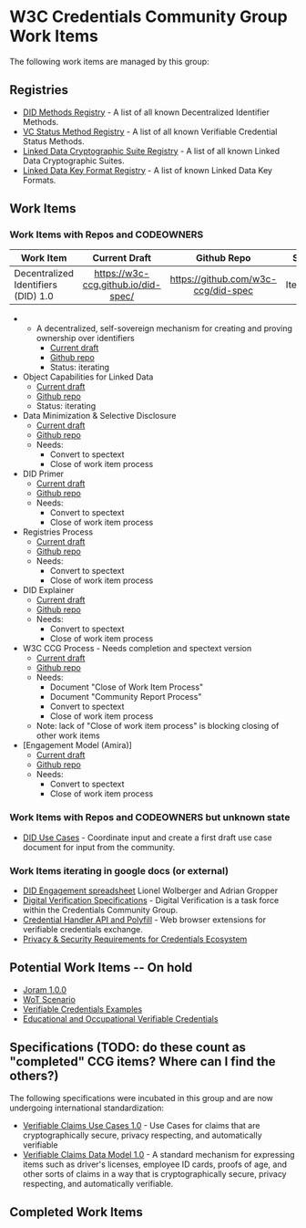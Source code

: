 # W3C Credentials Community Group Work Items

The following work items are managed by this group:

## Registries

- [DID Methods Registry](https://w3c-ccg.github.io/did-method-registry) - A list of all known Decentralized Identifier Methods.
- [VC Status Method Registry](https://w3c-ccg.github.io/vc-status-registry) - A list of all known Verifiable Credential Status Methods.
- [Linked Data Cryptographic Suite Registry](https://w3c-ccg.github.io/ld-cryptosuite-registry/) - A list of all known Linked Data Cryptographic Suites.
- [Linked Data Key Format Registry](https://htmlpreview.github.io/?https://github.com/w3c-ccg/did-spec/blob/4eafb19e5c66b9d54e31d88460b89bdc00a07d80/ld-keys.html) - A list of known Linked Data Key Formats.

## Work Items

### Work Items with Repos and CODEOWNERS

| Work Item | Current Draft | Github Repo | Status | 
| --------- |:-------------:|:-----:|-----:|
| Decentralized Identifiers (DID) 1.0 | https://w3c-ccg.github.io/did-spec/ | https://github.com/w3c-ccg/did-spec | Iterating | 


- - A decentralized, self-sovereign mechanism for creating and proving ownership over identifiers
    - [Current draft]()
    - [Github repo]()
    - Status: iterating
- Object Capabilities for Linked Data
    - [Current draft](https://w3c-ccg.github.io/ocap-ld/)
    - [Github repo](https://github.com/w3c-ccg/ocap-ld)
    - Status: iterating
- Data Minimization & Selective Disclosure
    - [Current draft](https://github.com/w3c-ccg/data-minimization)
    - [Github repo](https://github.com/w3c-ccg/data-minimization)
    - Needs:
        - Convert to spectext
        - Close of work item process 
- DID Primer
    - [Current draft](https://w3c-ccg.github.io/did-primer/)
    - [Github repo](https://github.com/w3c-ccg/did-primer)
    - Needs:
    	- Convert to spectext
        - Close of work item process 
- Registries Process
    - [Current draft](https://lists.w3.org/Archives/Public/public-credentials/2017Dec/0020.html)
    - [Github repo](https://github.com/w3c-ccg/registries-process)
    - Needs:
    	- Convert to spectext
        - Close of work item process 
- DID Explainer
    - [Current draft](https://docs.google.com/document/d/1JIWWs8YTWP83Hao5UXyrgpddYu9F0v8lGDUo0Usor10/edit)
    - [Github repo](https://github.com/w3c-ccg/did-explainer)
    - Needs:
    	- Convert to spectext
        - Close of work item process 
- W3C CCG Process - Needs completion and spectext version
    - [Current draft](https://docs.google.com/document/d/1vj811aUbs8GwZUNo-LIFBHafsz4rZTSnRtPv7RQaqNc/edit#)
    - [Github repo](https://github.com/w3c-ccg/w3c-ccg-process)
    - Needs:
        - Document "Close of Work Item Process"
        - Document "Community Report Process"
        - Convert to spectext
        - Close of work item process 
    - Note: lack of "Close of work item process" is blocking closing of other work items 
- [Engagement Model (Amira)]
    - [Current draft](https://github.com/WebOfTrustInfo/rwot5-boston/blob/master/final-documents/amira.md)
    - [Github repo](https://github.com/w3c-ccg/amira)
    - Needs:
    	- Convert to spectext
        - Close of work item process 

### Work Items with Repos and CODEOWNERS but unknown state
- [DID Use Cases](https://github.com/w3c-ccg/did-use-cases) - Coordinate input and create a first draft use case document for input from the community.

### Work Items iterating in google docs (or external)
- [DID Engagement spreadsheet](https://docs.google.com/spreadsheets/d/1ZDHH1p4EBjxVqQJyO07gWOowhrsW2hrkRH2kgNzt0y0/edit#gid=1477995692) Lionel Wolberger and Adrian Gropper
- [Digital Verification Specifications](https://w3c-dvcg.github.io/) - Digital Verification is a task force within the Credentials Community Group.
- [Credential Handler API and Polyfill](https://github.com/digitalbazaar/credential-handler-polyfill) - Web browser extensions for verifiable credentials exchange.
- [Privacy & Security Requirements for Credentials Ecosystem](https://goo.gl/ZeyJUS)

## Potential Work Items -- On hold
- [Joram 1.0.0](http://bit.ly/joram100)
- [WoT Scenario](https://github.com/WebOfTrustInfo/rebooting-the-web-of-trust-fall2017/blob/master/topics-and-advance-readings/RWOT-User-Story.md)
- [Verifiable Credentials Examples](https://github.com/w3c-ccg/vc-examples)
- [Educational and Occupational Verifiable Credentials](https://github.com/w3c-ccg/edu_occ_verifiable_credentials)

## Specifications (TODO: do these count as "completed" CCG items? Where can I find the others?)

The following specifications were incubated in this group and are now undergoing international standardization:

- [Verifiable Claims Use Cases 1.0](https://w3c.github.io/vc-use-cases/) - Use Cases for claims that are cryptographically secure, privacy respecting, and automatically verifiable
- [Verifiable Claims Data Model 1.0](https://w3c.github.io/vc-data-model/) - A standard mechanism for expressing items such as driver's licenses, employee ID cards, proofs of age, and other sorts of claims in a way that is cryptographically secure, privacy respecting, and automatically verifiable.

## Completed Work Items

